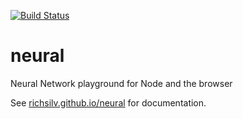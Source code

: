 [![Build Status](https://travis-ci.org/richsilv/neural.svg?branch=master)](https://travis-ci.org/richsilv/neural)

# neural
Neural Network playground for Node and the browser

See [richsilv.github.io/neural](https://richsilv.github.io/neural) for documentation.
